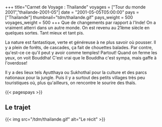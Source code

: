 +++
title="Carnet de Voyage : Thailande"
voyages = ["Tour du monde 2001","thailande-2001-05"]
date = "2001-05-05T05:00:00"
pays = ["Thailande"]
thumbnail="tdm/thailande.gif"
pays_weight = 500
voyages_weight = 500
+++
Que de changements par rapport à l'Inde! On a vraiment atterri dans un autre monde. On est revenu au 21ème siècle en quelques sortes. Tant mieux et tant pis. 

La nature est fantastique, verte et généreuse à ne plus savoir où pousser. Il y a plein de forêts, de cascades, ça fait de chouettes balades. Par contre, qu'est-ce ce qu'il peut y avoir comme temples! Partout! Quand on ferme les yeux, on voit Bouddha! C'est vrai que le Bouddha c'est sympa, mais gaffe à l'overdose!

Il y a des lieux tels Ayutthaya ou Sukhothaï pour la culture et des parcs nationaux pour la jungle. Puis il y a surtout des petits villages très peu touristiques où, plus qu'ailleurs, on rencontre le sourire des thaïs.

{{< pagespays >}}
## Le trajet
{{< img src="/tdm/thailande.gif" alt="Le récit" >}}